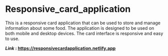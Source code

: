 # Responsive_card_application
This is a responsive card application that can be used to store and manage information about some food. The application is designed to be used on both mobile and desktop devices. The card interface is responsive and easy to use.

**_Link_ : https://responsivecardapplication.netlify.app**
